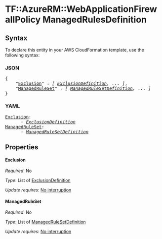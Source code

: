 # TF::AzureRM::WebApplicationFirewallPolicy ManagedRulesDefinition

## Syntax

To declare this entity in your AWS CloudFormation template, use the following syntax:

### JSON

<pre>
{
    "<a href="#exclusion" title="Exclusion">Exclusion</a>" : <i>[ <a href="exclusiondefinition.md">ExclusionDefinition</a>, ... ]</i>,
    "<a href="#managedruleset" title="ManagedRuleSet">ManagedRuleSet</a>" : <i>[ <a href="managedrulesetdefinition.md">ManagedRuleSetDefinition</a>, ... ]</i>
}
</pre>

### YAML

<pre>
<a href="#exclusion" title="Exclusion">Exclusion</a>: <i>
      - <a href="exclusiondefinition.md">ExclusionDefinition</a></i>
<a href="#managedruleset" title="ManagedRuleSet">ManagedRuleSet</a>: <i>
      - <a href="managedrulesetdefinition.md">ManagedRuleSetDefinition</a></i>
</pre>

## Properties

#### Exclusion

_Required_: No

_Type_: List of <a href="exclusiondefinition.md">ExclusionDefinition</a>

_Update requires_: [No interruption](https://docs.aws.amazon.com/AWSCloudFormation/latest/UserGuide/using-cfn-updating-stacks-update-behaviors.html#update-no-interrupt)

#### ManagedRuleSet

_Required_: No

_Type_: List of <a href="managedrulesetdefinition.md">ManagedRuleSetDefinition</a>

_Update requires_: [No interruption](https://docs.aws.amazon.com/AWSCloudFormation/latest/UserGuide/using-cfn-updating-stacks-update-behaviors.html#update-no-interrupt)

